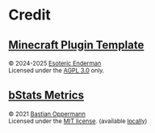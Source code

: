 # Credit

## [Minecraft Plugin Template][template]

<sup>&copy; 2024-2025 [Esoteric Enderman][template-author]</sup>\
<sup>Licensed under the [AGPL 3.0][template-license] only.</sup>

## [bStats Metrics][bstats-metrics]

<sup>&copy; 2021 [Bastian Oppermann][bstats-metrics-author]</sup>\
<sup>Licensed under the [MIT license][bstats-metrics-license]. (available [locally][bstats-metrics-license-local])

<!-- Link aliases -->

<!-- Credits -->

[template]: https://github.com/esoterictemplates/minecraft-plugin-template
[template-author]: https://enderman.dev
[template-license]: /LICENSE

[bstats-metrics]: https://github.com/Bastian/bstats-metrics/tree/master
[bstats-metrics-author]: https://github.com/Bastian
[bstats-metrics-license]: https://github.com/Bastian/bstats-metrics/blob/v3.0.2/LICENSE
[bstats-metrics-license-local]: ./assets/text/licenses/MIT
